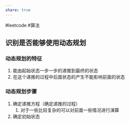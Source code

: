 ```yaml
---
share: true
---
```

#leetcode #算法
## 识别是否能够使用动态规划
### 动态规划的特征
1. 能由起始状态一步一步的递推到最终的状态
2. 在这个递推的过程中后面状态的产生不能影响前面的状态
### 动态规划步骤
1. 确定递推方程（确定递推的过程）
	1. 对于一些比较复杂的可以对前面一些情况进行演算
2. 确定初始状态
